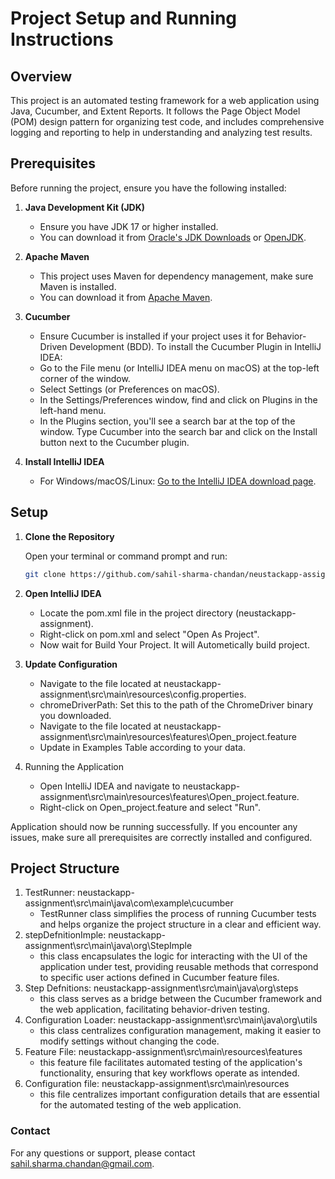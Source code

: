 # Project Setup and Running Instructions

## Overview
This project is an automated testing framework for a web application using Java, Cucumber, and Extent Reports. It follows the Page Object Model (POM) design pattern for organizing test code, and includes comprehensive logging and reporting to help in understanding and analyzing test results.
## Prerequisites

Before running the project, ensure you have the following installed:

1. **Java Development Kit (JDK)**
    - Ensure you have JDK 17 or higher installed.
    - You can download it from [Oracle's JDK Downloads](https://www.oracle.com/java/technologies/javase-downloads.html) or [OpenJDK](https://openjdk.java.net/).

2. **Apache Maven**
    - This project uses Maven for dependency management, make sure Maven is installed.
    - You can download it from [Apache Maven](https://maven.apache.org/download.cgi).

3. **Cucumber**
    - Ensure Cucumber is installed if your project uses it for Behavior-Driven Development (BDD). To install the Cucumber Plugin in IntelliJ IDEA:
    - Go to the File menu (or IntelliJ IDEA menu on macOS) at the top-left corner of the window.
    - Select Settings (or Preferences on macOS).
    - In the Settings/Preferences window, find and click on Plugins in the left-hand menu.
    - In the Plugins section, you'll see a search bar at the top of the window. Type Cucumber into the search bar and click on the Install button next to the Cucumber plugin.

4. **Install IntelliJ IDEA**
    - For Windows/macOS/Linux: [Go to the IntelliJ IDEA download page](https://www.jetbrains.com/idea/download/?section=windows).



## Setup

1. **Clone the Repository**

   Open your terminal or command prompt and run:

   ```sh
   git clone https://github.com/sahil-sharma-chandan/neustackapp-assignment.git
   ```

2. **Open IntelliJ IDEA**
   - Locate the pom.xml file in the project directory (neustackapp-assignment).
   - Right-click on pom.xml and select "Open As Project".
   - Now wait for Build Your Project. It will Autometically build project.

3. **Update Configuration**
   - Navigate to the file located at neustackapp-assignment\src\main\resources\config.properties.
   - chromeDriverPath: Set this to the path of the ChromeDriver binary you downloaded.
   - Navigate to the file located at neustackapp-assignment\src\main\resources\features\Open_project.feature
   - Update in Examples Table according to your data.
4. Running the Application
   - Open IntelliJ IDEA and navigate to neustackapp-assignment\src\main\resources\features\Open_project.feature.
   - Right-click on Open_project.feature and select "Run".

Application should now be running successfully. If you encounter any issues, make sure all prerequisites are correctly installed and configured.

## Project Structure

1. TestRunner: neustackapp-assignment\src\main\java\com\example\cucumber
   - TestRunner class simplifies the process of running Cucumber tests and helps organize the project structure in a clear and efficient way.
2. stepDefnitionImple: neustackapp-assignment\src\main\java\org\StepImple
   - this class encapsulates the logic for interacting with the UI of the application under test, providing reusable methods that correspond to specific user actions defined in Cucumber feature files.
3. Step Defnitions: neustackapp-assignment\src\main\java\org\steps
   - this class serves as a bridge between the Cucumber framework and the web application, facilitating behavior-driven testing.
4. Configuration Loader: neustackapp-assignment\src\main\java\org\utils
   - this class centralizes configuration management, making it easier to modify settings without changing the code.
5. Feature File: neustackapp-assignment\src\main\resources\features
   - this feature file facilitates automated testing of the application's functionality, ensuring that key workflows operate as intended.
6. Configuration file:  neustackapp-assignment\src\main\resources
   - this file centralizes important configuration details that are essential for the automated testing of the web application.

### Contact
For any questions or support, please contact [sahil.sharma.chandan@gmail.com](sahil.sharma.chandan@gmail.com).